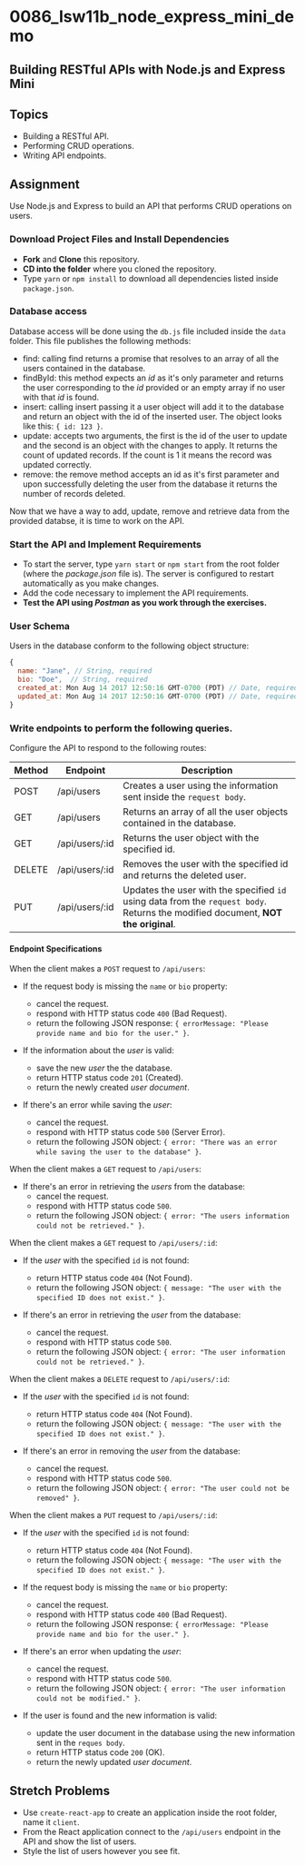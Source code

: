 # 0086_lsw11b_node_express_mini_demo

## Building RESTful APIs with Node.js and Express Mini

## Topics

* Building a RESTful API.
* Performing CRUD operations.
* Writing API endpoints.

## Assignment

Use Node.js and Express to build an API that performs CRUD operations on users.

### Download Project Files and Install Dependencies

* **Fork** and **Clone** this repository.
* **CD into the folder** where you cloned the repository.
* Type `yarn` or `npm install` to download all dependencies listed inside `package.json`.

### Database access

Database access will be done using the `db.js` file included inside the `data` folder. This file publishes the following methods:

* find: calling find returns a promise that resolves to an array of all the users contained in the database.
* findById: this method expects an _id_ as it's only parameter and returns the user corresponding to the _id_ provided or an empty array if no user with that _id_ is found.
* insert: calling insert passing it a user object will add it to the database and return an object with the id of the inserted user. The object looks like this: `{ id: 123 }`.
* update: accepts two arguments, the first is the id of the user to update and the second is an object with the changes to apply. It returns the count of updated records. If the count is 1 it means the record was updated correctly.
* remove: the remove method accepts an id as it's first parameter and upon successfully deleting the user from the database it returns the number of records deleted.

Now that we have a way to add, update, remove and retrieve data from the provided databse, it is time to work on the API.

### Start the API and Implement Requirements

* To start the server, type `yarn start` or `npm start` from the root folder (where the _package.json_ file is). The server is configured to restart automatically as you make changes.
* Add the code necessary to implement the API requirements.
* **Test the API using _Postman_ as you work through the exercises.**

### User Schema

Users in the database conform to the following object structure:

```js
{
  name: "Jane", // String, required
  bio: "Doe",  // String, required
  created_at: Mon Aug 14 2017 12:50:16 GMT-0700 (PDT) // Date, required, defaults to current date
  updated_at: Mon Aug 14 2017 12:50:16 GMT-0700 (PDT) // Date, required, defaults to current date
}
```

### Write endpoints to perform the following queries.

Configure the API to respond to the following routes:

| Method | Endpoint       | Description                                                                                                                       |
| ------ | -------------- | --------------------------------------------------------------------------------------------------------------------------------- |
| POST   | /api/users     | Creates a user using the information sent inside the `request body`.                                                              |
| GET    | /api/users     | Returns an array of all the user objects contained in the database.                                                               |
| GET    | /api/users/:id | Returns the user object with the specified id.                                                                                    |
| DELETE | /api/users/:id | Removes the user with the specified id and returns the deleted user.                                                              |
| PUT    | /api/users/:id | Updates the user with the specified `id` using data from the `request body`. Returns the modified document, **NOT the original**. |

#### Endpoint Specifications

When the client makes a `POST` request to `/api/users`:

* If the request body is missing the `name` or `bio` property:

  * cancel the request.
  * respond with HTTP status code `400` (Bad Request).
  * return the following JSON response: `{ errorMessage: "Please provide name and bio for the user." }`.

* If the information about the _user_ is valid:

  * save the new _user_ the the database.
  * return HTTP status code `201` (Created).
  * return the newly created _user document_.

* If there's an error while saving the _user_:
  * cancel the request.
  * respond with HTTP status code `500` (Server Error).
  * return the following JSON object: `{ error: "There was an error while saving the user to the database" }`.

When the client makes a `GET` request to `/api/users`:

* If there's an error in retrieving the _users_ from the database:
  * cancel the request.
  * respond with HTTP status code `500`.
  * return the following JSON object: `{ error: "The users information could not be retrieved." }`.

When the client makes a `GET` request to `/api/users/:id`:

* If the _user_ with the specified `id` is not found:

  * return HTTP status code `404` (Not Found).
  * return the following JSON object: `{ message: "The user with the specified ID does not exist." }`.

* If there's an error in retrieving the _user_ from the database:
  * cancel the request.
  * respond with HTTP status code `500`.
  * return the following JSON object: `{ error: "The user information could not be retrieved." }`.

When the client makes a `DELETE` request to `/api/users/:id`:

* If the _user_ with the specified `id` is not found:

  * return HTTP status code `404` (Not Found).
  * return the following JSON object: `{ message: "The user with the specified ID does not exist." }`.

* If there's an error in removing the _user_ from the database:
  * cancel the request.
  * respond with HTTP status code `500`.
  * return the following JSON object: `{ error: "The user could not be removed" }`.

When the client makes a `PUT` request to `/api/users/:id`:

* If the _user_ with the specified `id` is not found:

  * return HTTP status code `404` (Not Found).
  * return the following JSON object: `{ message: "The user with the specified ID does not exist." }`.

* If the request body is missing the `name` or `bio` property:

  * cancel the request.
  * respond with HTTP status code `400` (Bad Request).
  * return the following JSON response: `{ errorMessage: "Please provide name and bio for the user." }`.

* If there's an error when updating the _user_:

  * cancel the request.
  * respond with HTTP status code `500`.
  * return the following JSON object: `{ error: "The user information could not be modified." }`.

* If the user is found and the new information is valid:

  * update the user document in the database using the new information sent in the `reques body`.
  * return HTTP status code `200` (OK).
  * return the newly updated _user document_.

## Stretch Problems

* Use `create-react-app` to create an application inside the root folder, name it `client`.
* From the React application connect to the `/api/users` endpoint in the API and show the list of users.
* Style the list of users however you see fit.
